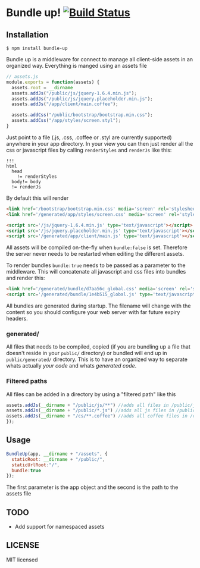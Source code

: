 Bundle up!  [![Build Status](https://secure.travis-ci.org/Cowboy-coder/bundle-up.png)](https://secure.travis-ci.org/Cowboy-coder/bundle-up)
==========

Installation
------------

    $ npm install bundle-up

Bundle up is a middleware for connect to manage all client-side assets in an organized way. Everything is manged using an assets file

``` js
// assets.js
module.exports = function(assets) {
  assets.root = __dirname
  assets.addJs("/public/js/jquery-1.6.4.min.js");
  assets.addJs("/public/js/jquery.placeholder.min.js");
  assets.addJs("/app/client/main.coffee");

  assets.addCss("/public/bootstrap/bootstrap.min.css");
  assets.addCss("/app/styles/screen.styl");
}
```

Just point to a file (.js, .css, .coffee or .styl are currently supported) anywhere in your app directory. In your view you can then just render all the css or javascript files by calling `renderStyles` and `renderJs` like this:

``` jade
!!!
html
  head
    != renderStyles
  body!= body
  != renderJs
```

By default this will render

``` html
<link href='/bootstrap/bootstrap.min.css' media='screen' rel='stylesheet' type='text/css'/>
<link href='/generated/app/styles/screen.css' media='screen' rel='stylesheet' type='text/css'/>

<script src='/js/jquery-1.6.4.min.js' type='text/javascript'></script>
<script src='/js/jquery.placeholder.min.js' type='text/javascript'></script>
<script src='/generated/app/client/main.js' type='text/javascript'></script>
```

All assets will be compiled on-the-fly when `bundle:false` is set. Therefore the server never
needs to be restarted when editing the different assets.

To render bundles `bundle:true` needs to be passed as a parameter to the middleware. This will concatenate all javascript and css files into bundles and render this:

``` html
<link href='/generated/bundle/d7aa56c_global.css' media='screen' rel='stylesheet' type='text/css'/>
<script src='/generated/bundle/1e4b515_global.js' type='text/javascript'></script>
```

All bundles are generated during startup. The filename will change with the content so you should configure your web server with far future expiry headers.

### generated/

All files that needs to be compiled, copied (if you are bundling up a file that doesn't reside in your `public/` directory) or bundled will end up in `public/generated/` directory. This is to have an organized way to separate whats actually *your code* and whats *generated code*.

### Filtered paths

All files can be added in a directory by using a "filtered path" like this

``` js
assets.addJs(__dirname + "/public/js/**") //adds all files in /public/js (subdirectories included)
assets.addJs(__dirname + "/public/*.js") //adds all js files in /public
assets.addJs(__dirname + "/cs/**.coffee") //adds all coffee files in /cs (subdirectories included)
});
```

Usage
-----

``` js
BundleUp(app, __dirname + "/assets", {
  staticRoot: __dirname + "/public/",
  staticUrlRoot:"/",
  bundle:true
});
```

The first parameter is the app object and the second is the path to the assets file

TODO
----

 * Add support for namespaced assets

LICENSE
-------

MIT licensed
